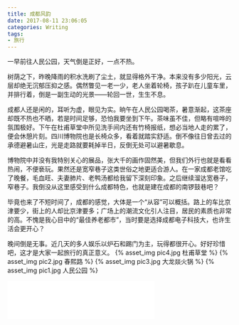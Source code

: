 ```yaml
---
title: 成都风韵
date: 2017-08-11 23:06:05
categories: Writing
tags:
- 旅行
---
```

一早前往人民公园，天气倒是正好，一点不热。

树荫之下，昨晚降雨的积水洗刷了尘土，就显得格外干净。本来没有多少阳光，云层却绝无沉郁压抑之感。偶然瞥见一老一少，老人坐着轮椅，孩子趴在儿童车里，并排行着，倒是一副生动的光景——轮回一世，生生不息。
<!--more-->
成都人还是闲的，耳听为虚，眼见为实。晌午在人民公园喝茶，暑意渐起，这茶座却既不热也不晒，若是时间足够，恐怕我要坐到下午。茶味虽不佳，但略有喧哗的氛围极好。下午在杜甫草堂中所见洗手间内还有竹椅报纸，想必当地人走的累了，便会休憩片刻。四川博物院也是长椅众多，看着就踏实舒适。倒不像往日曾去过的承德避暑山庄，光是走路就要耗掉半日，反倒无处可以避暑歇息。

博物院中并没有我特别关心的展品，张大千的画作固然美，但我们外行也就是看看热闹，不便亵玩。果然还是宽窄巷子这类世俗之地更适合游人。在一家成都老馆吃了晚餐，毛血旺、夫妻肺片、老鸭汤都给我留下深刻印象。之后继续溜达宽巷子，窄巷子。我倒没从这里感受到什么成都特色，也就是建在成都的南锣鼓巷吧？

毕竟也来了不短时间了，成都的感觉，大体是一个“从容”可以概括。路上的车比京津要少，街上的人却比京津要多；广场上的潮流文化引人注目，居民的素质也非常的高。不愧是我心目中的“最佳养老都市”，当时要是选择成都电子科技大，也许生活会更开心？

晚间倒是无事。近几天的多人娱乐以炉石和踢门为主，玩得都很开心。好好珍惜吧，这才是大家一起旅行的真正意义。
{% asset_img pic4.jpg 杜甫草堂 %}
{% asset_img pic2.jpg 春熙路 %}
{% asset_img pic3.jpg 大龙燚火锅 %}
{% asset_img pic1.jpg 人民公园 %}

<iframe frameborder="no" border="0" marginwidth="0" marginheight="0" width=330 height=86 src="//music.163.com/outchain/player?type=2&id=30569513&auto=1&height=66"></iframe>
